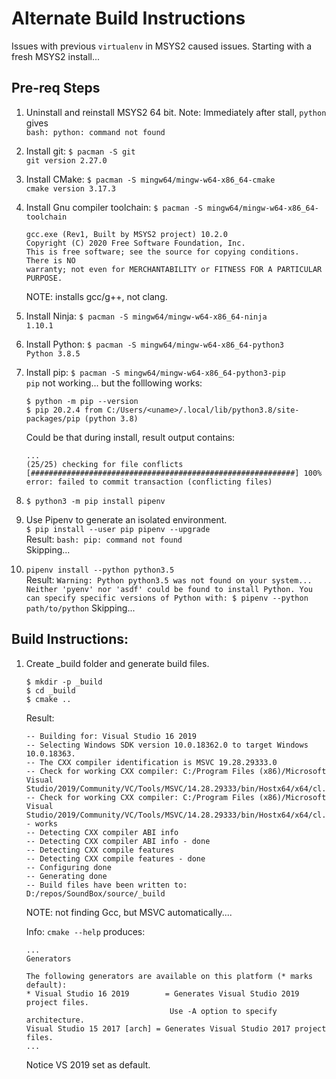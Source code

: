 # Alternate Build Instructions
Issues with previous `virtualenv` in MSYS2 caused issues.  Starting with a fresh MSYS2 install...

## Pre-req Steps
1.  Uninstall and reinstall MSYS2 64 bit.
    Note: Immediately after stall, `python` gives  
    `bash: python: command not found`

1.  Install git: `$ pacman -S git`  
    `git version 2.27.0`

1.  Install CMake: `$ pacman -S mingw64/mingw-w64-x86_64-cmake`  
    `cmake version 3.17.3`

1.  Install Gnu compiler toolchain: `$ pacman -S mingw64/mingw-w64-x86_64-toolchain`  
    ```
    gcc.exe (Rev1, Built by MSYS2 project) 10.2.0
    Copyright (C) 2020 Free Software Foundation, Inc.
    This is free software; see the source for copying conditions.  There is NO
    warranty; not even for MERCHANTABILITY or FITNESS FOR A PARTICULAR PURPOSE.
    ```
    NOTE: installs gcc/g++, not clang.

5.  Install Ninja: `$ pacman -S mingw64/mingw-w64-x86_64-ninja`  
    `1.10.1`

1.  Install Python: `$ pacman -S mingw64/mingw-w64-x86_64-python3`  
    `Python 3.8.5`

1.  Install pip: `$ pacman -S mingw64/mingw-w64-x86_64-python3-pip`  
    `pip` not working... but the folllowing works:
    ```
    $ python -m pip --version
    $ pip 20.2.4 from C:/Users/<uname>/.local/lib/python3.8/site-packages/pip (python 3.8)
    ```
    Could be that during install, result output contains:  
    ```
    ...
    (25/25) checking for file conflicts                                                                  [###########################################################] 100%
    error: failed to commit transaction (conflicting files)
    ```

1.  `$ python3 -m pip install pipenv`

1.  Use Pipenv to generate an isolated environment.  
    `$ pip install --user pip pipenv --upgrade`  
    Result: `bash: pip: command not found`  
    Skipping... 

10.  `pipenv install --python python3.5`  
    Result:
    ```
    Warning: Python python3.5 was not found on your system...
    Neither 'pyenv' nor 'asdf' could be found to install Python.
    You can specify specific versions of Python with:
    $ pipenv --python path/to/python
    ```
    Skipping...


## Build Instructions:
1. Create _build folder and generate build files.
    ```
    $ mkdir -p _build
    $ cd _build
    $ cmake ..
    ```
    Result:
    ```
    -- Building for: Visual Studio 16 2019
    -- Selecting Windows SDK version 10.0.18362.0 to target Windows 10.0.18363.
    -- The CXX compiler identification is MSVC 19.28.29333.0
    -- Check for working CXX compiler: C:/Program Files (x86)/Microsoft Visual Studio/2019/Community/VC/Tools/MSVC/14.28.29333/bin/Hostx64/x64/cl.exe
    -- Check for working CXX compiler: C:/Program Files (x86)/Microsoft Visual Studio/2019/Community/VC/Tools/MSVC/14.28.29333/bin/Hostx64/x64/cl.exe - works
    -- Detecting CXX compiler ABI info
    -- Detecting CXX compiler ABI info - done
    -- Detecting CXX compile features
    -- Detecting CXX compile features - done
    -- Configuring done
    -- Generating done
    -- Build files have been written to: D:/repos/SoundBox/source/_build
    ```

    NOTE: not finding Gcc, but MSVC automatically....

    Info: `cmake --help` produces:
    ```
    ...
    Generators

    The following generators are available on this platform (* marks default):
    * Visual Studio 16 2019        = Generates Visual Studio 2019 project files.
                                    Use -A option to specify architecture.
    Visual Studio 15 2017 [arch] = Generates Visual Studio 2017 project files.
    ...
    ```

    Notice VS 2019 set as default.